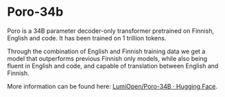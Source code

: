 # Poro-34b

Poro is a 34B parameter decoder-only transformer pretrained on Finnish, English and code. It has been trained on 1 trillion tokens.

Through the combination of English and Finnish training data we get a model that outperforms previous Finnish only models, while also being fluent in English and code, and capable of translation between English and Finnish.

More information can be found here: [LumiOpen/Poro-34B · Hugging Face](https://huggingface.co/LumiOpen/Poro-34B).
